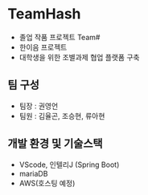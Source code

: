 # TeamHash

- 졸업 작품 프로젝트 Team#
- 한이음 프로젝트
- 대학생을 위한 조별과제 협업 플랫폼 구축

## 팀 구성

- 팀장 : 권영언
- 팀원 : 김율곤, 조승현, 류아현

## 개발 환경 및 기술스택

- VScode, 인텔리J (Spring Boot)
- mariaDB
- AWS(호스팅 예정)

